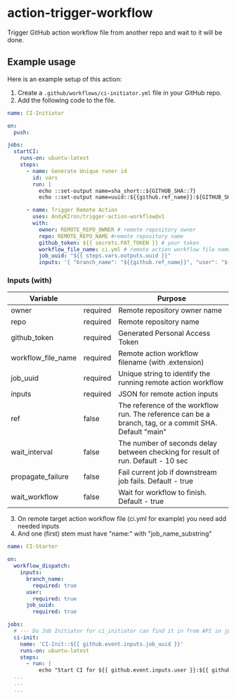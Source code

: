 # action-trigger-workflow
Trigger GitHub action workflow file from another repo and wait to it will be done.

## Example usage

Here is an example setup of this action:

1. Create a `.github/workflows/ci-initiator.yml` file in your GitHub repo.
2. Add the following code to the file.

```yml
name: CI-Initiator

on:
  push:

jobs:
  startCI:
    runs-on: ubuntu-latest
    steps:
      - name: Generate Unique runer id
        id: vars
        run: |
          echo ::set-output name=sha_short::${GITHUB_SHA::7}
          echo ::set-output name=uuid::${{github.ref_name}}:${GITHUB_SHA::7}:${GITHUB_RUN_ID}

      - name: Trigger Remote Action
        uses: AndyKIron/trigger-action-workflow@v1
        with:
          owner: REMOTE_REPO_OWNER # remote repository owner
          repo: REMOTE_REPO_NAME #remote repository name
          github_token: ${{ secrets.PAT_TOKEN }} # your token
          workflow_file_name: ci.yml # remote action workflow file name
          job_uuid: "${{ steps.vars.outputs.uuid }}"
          inputs: '{ "branch_name": "${{github.ref_name}}", "user": "${{github.actor}}", "uuid": "${{ steps.vars.outputs.uuid }}", "sha": "${{ steps.vars.outputs.sha_short }}", "event_name": "${{github.event_name}}", "event_action": "${{github.event.action}}"}'
```

### Inputs (with)

| Variable           |          | Purpose                                                                                                |
|--------------------|----------|--------------------------------------------------------------------------------------------------------|
| owner              | required | Remote repository owner name                                                                           |
| repo               | required | Remote repository name                                                                                 |
| github_token       | required | Generated Personal Access Token                                                                        |
| workflow_file_name | required | Remote action workflow filename (with .extension)                                                      |
| job_uuid           | required | Unique string to identify the running remote action workflow                                           |
| inputs             | required | JSON for remote action inputs                                                                          |
| ref                | false    | The reference of the workflow run. The reference can be a branch, tag, or a commit SHA. Default "main" |
| wait_interval      | false    | The number of seconds delay between checking for result of run. Default - 10 sec                       |
| propagate_failure  | false    | Fail current job if downstream job fails. Default - true                                               |
| wait_workflow      | false    | Wait for workflow to finish. Default - true                                                            |



3. On remote target action workflow file (ci.yml for example) you need add needed inputs
4. And one (first) stem must have "name:" with "job_name_substring"

```yml
name: CI-Starter

on:
  workflow_dispatch:
    inputs:
      branch_name:
        required: true
      user:
        required: true
      job_uuid:
        required: true

jobs:
  # --- Do Job Initiator for ci_initiator can find it in from API in jpb name
  ci-init:
    name: 'CI-Init::${{ github.event.inputs.job_uuid }}'
    runs-on: ubuntu-latest
    steps:
      - run: |
          echo "Start CI for ${{ github.event.inputs.user }}:${{ github.event.inputs.job_uuid }}"
  ...
  ...
  ...
```
